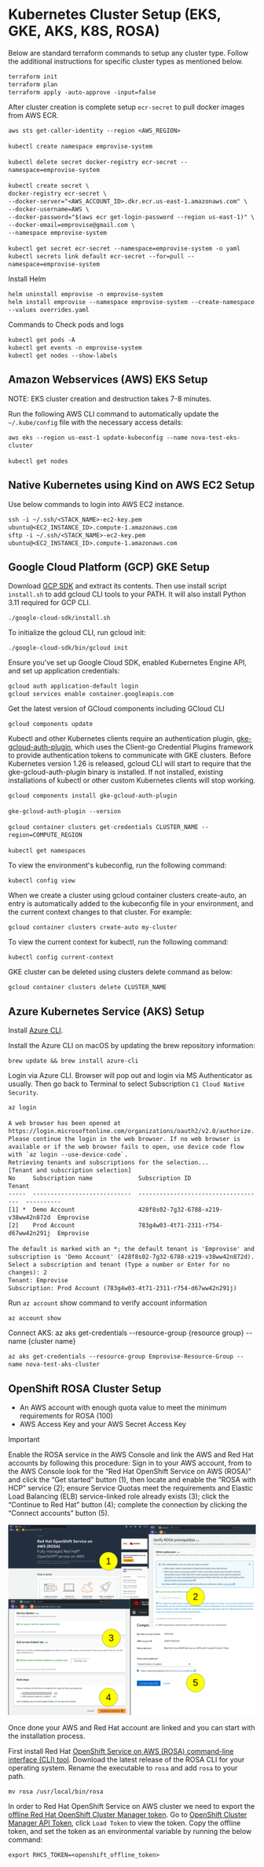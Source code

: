 # Kubernetes Cluster Setup (EKS, GKE, AKS, K8S, ROSA)

Below are standard terraform commands to setup any cluster type. Follow the additional instructions for specific cluster types as mentioned below.

    terraform init
    terraform plan
    terraform apply -auto-approve -input=false

After cluster creation is complete setup `ecr-secret` to pull docker images from AWS ECR.

    aws sts get-caller-identity --region <AWS_REGION>

    kubectl create namespace emprovise-system

    kubectl delete secret docker-registry ecr-secret --namespace=emprovise-system
    
    kubectl create secret \
    docker-registry ecr-secret \
    --docker-server="<AWS_ACCOUNT_ID>.dkr.ecr.us-east-1.amazonaws.com" \
    --docker-username=AWS \
    --docker-password="$(aws ecr get-login-password --region us-east-1)" \
    --docker-email=emprovise@gmail.com \
    --namespace emprovise-system

    kubectl get secret ecr-secret --namespace=emprovise-system -o yaml
    kubectl secrets link default ecr-secret --for=pull --namespace=emprovise-system

Install Helm

    helm uninstall emprovise -n emprovise-system
    helm install emprovise --namespace emprovise-system --create-namespace --values overrides.yaml

Commands to Check pods and logs

    kubectl get pods -A
    kubectl get events -n emprovise-system
    kubectl get nodes --show-labels


## Amazon Webservices (AWS) EKS Setup

NOTE: EKS cluster creation and destruction takes 7-8 minutes.

Run the following AWS CLI command to automatically update the `~/.kube/config` file with the necessary access details:

    aws eks --region us-east-1 update-kubeconfig --name nova-test-eks-cluster

    kubectl get nodes


## Native Kubernetes using Kind on AWS EC2 Setup

Use below commands to login into AWS EC2 instance.

    ssh -i ~/.ssh/<STACK_NAME>-ec2-key.pem ubuntu@<EC2_INSTANCE_ID>.compute-1.amazonaws.com
    sftp -i ~/.ssh/<STACK_NAME>-ec2-key.pem ubuntu@<EC2_INSTANCE_ID>.compute-1.amazonaws.com


## Google Cloud Platform (GCP) GKE Setup

Download [GCP SDK](https://cloud.google.com/sdk/docs/install-sdk) and extract its contents.
Then use install script `install.sh` to add gcloud CLI tools to your PATH. It will also install Python 3.11 required for GCP CLI.

    ./google-cloud-sdk/install.sh

To initialize the gcloud CLI, run gcloud init:

    ./google-cloud-sdk/bin/gcloud init

Ensure you've set up Google Cloud SDK, enabled Kubernetes Engine API, and set up application credentials:

    gcloud auth application-default login
    gcloud services enable container.googleapis.com

Get the latest version of GCloud components including GCloud CLI

    gcloud components update

Kubectl and other Kubernetes clients require an authentication plugin, [gke-gcloud-auth-plugin](https://cloud.google.com/kubernetes-engine/docs/how-to/cluster-access-for-kubectl#install_plugin), which uses the Client-go Credential Plugins framework to provide authentication tokens to communicate with GKE clusters.
Before Kubernetes version 1.26 is released, gcloud CLI will start to require that the gke-gcloud-auth-plugin binary is installed. If not installed, existing installations of kubectl or other custom Kubernetes clients will stop working.

    gcloud components install gke-gcloud-auth-plugin

    gke-gcloud-auth-plugin --version

    gcloud container clusters get-credentials CLUSTER_NAME --region=COMPUTE_REGION

    kubectl get namespaces

To view the environment's kubeconfig, run the following command:

    kubectl config view

When we create a cluster using gcloud container clusters create-auto, an entry is automatically added to the kubeconfig file in your environment, and the current context changes to that cluster. For example:

    gcloud container clusters create-auto my-cluster

To view the current context for kubectl, run the following command:

    kubectl config current-context

GKE cluster can be deleted using clusters delete command as below:

    gcloud container clusters delete CLUSTER_NAME

## Azure Kubernetes Service (AKS) Setup

Install [Azure CLI](https://learn.microsoft.com/en-us/cli/azure/install-azure-cli).

Install the Azure CLI on macOS by updating the brew repository information:

    brew update && brew install azure-cli

Login via Azure CLI. Browser will pop out and login via MS Authenticator as usually. Then go back to Terminal to select Subscription `C1 Cloud Native Security`.

    az login

    A web browser has been opened at https://login.microsoftonline.com/organizations/oauth2/v2.0/authorize. Please continue the login in the web browser. If no web browser is available or if the web browser fails to open, use device code flow with `az login --use-device-code`.
    Retrieving tenants and subscriptions for the selection...
    [Tenant and subscription selection]
    No     Subscription name             Subscription ID                       Tenant
    -----  ----------------------------  ------------------------------------  ----------
    [1] *  Demo Account                  428f8s02-7g32-6788-x219-v38ww42n872d  Emprovise
    [2]    Prod Account                  783g4w03-4t71-2311-r754-d67ww42n291j  Emprovise

    The default is marked with an *; the default tenant is 'Emprovise' and subscription is 'Demo Account' (428f8s02-7g32-6788-x219-v38ww42n872d).
    Select a subscription and tenant (Type a number or Enter for no changes): 2       
    Tenant: Emprovise
    Subscription: Prod Account (783g4w03-4t71-2311-r754-d67ww42n291j)


Run `az account` show command to verify account information

    az account show

Connect AKS: az aks get-credentials --resource-group {resource group} --name {cluster name}

    az aks get-credentials --resource-group Emprovise-Resource-Group --name nova-test-aks-cluster

## OpenShift ROSA Cluster Setup

- An AWS account with enough quota value to meet the minimum requirements for ROSA (100)
- AWS Access Key and your AWS Secret Access Key

> [!IMPORTANT]
> Enable the ROSA service in the AWS Console and link the AWS and Red Hat accounts by following this procedure:
Sign in to your AWS account, from to the AWS Console look for the “Red Hat OpenShift Service on AWS (ROSA)” and click the “Get started” button (1), then locate and enable the “ROSA with HCP” service (2);
ensure Service Quotas meet the requirements and Elastic Load Balancing (ELB) service-linked role already exists (3); click the “Continue to Red Hat” button (4); complete the connection by clicking the “Connect accounts” button (5).

![image](./images/aws-redhat-linking.png)

Once done your AWS and Red Hat account are linked and you can start with the installation process.

First install Red Hat [OpenShift Service on AWS (ROSA) command-line interface (CLI) tool](https://docs.openshift.com/rosa/rosa_install_access_delete_clusters/rosa_getting_started_iam/rosa-installing-rosa.html).
Download the latest release of the ROSA CLI for your operating system. Rename the executable to `rosa` and add `rosa` to your path.

    mv rosa /usr/local/bin/rosa

In order to Red Hat OpenShift Service on AWS cluster we need to export the [offline Red Hat OpenShift Cluster Manager token](https://console.redhat.com/openshift/token).
Go to [OpenShift Cluster Manager API Token](https://console.redhat.com/openshift/token), click `Load Token` to view the token. Copy the offline token, and set the token as an environmental variable by running the below command:

    export RHCS_TOKEN=<openshift_offline_token>
